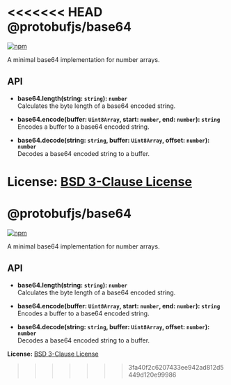 <<<<<<< HEAD
@protobufjs/base64
==================
[![npm](https://img.shields.io/npm/v/@protobufjs/base64.svg)](https://www.npmjs.com/package/@protobufjs/base64)

A minimal base64 implementation for number arrays.

API
---

* **base64.length(string: `string`): `number`**<br />
  Calculates the byte length of a base64 encoded string.

* **base64.encode(buffer: `Uint8Array`, start: `number`, end: `number`): `string`**<br />
  Encodes a buffer to a base64 encoded string.

* **base64.decode(string: `string`, buffer: `Uint8Array`, offset: `number`): `number`**<br />
  Decodes a base64 encoded string to a buffer.

**License:** [BSD 3-Clause License](https://opensource.org/licenses/BSD-3-Clause)
=======
@protobufjs/base64
==================
[![npm](https://img.shields.io/npm/v/@protobufjs/base64.svg)](https://www.npmjs.com/package/@protobufjs/base64)

A minimal base64 implementation for number arrays.

API
---

* **base64.length(string: `string`): `number`**<br />
  Calculates the byte length of a base64 encoded string.

* **base64.encode(buffer: `Uint8Array`, start: `number`, end: `number`): `string`**<br />
  Encodes a buffer to a base64 encoded string.

* **base64.decode(string: `string`, buffer: `Uint8Array`, offset: `number`): `number`**<br />
  Decodes a base64 encoded string to a buffer.

**License:** [BSD 3-Clause License](https://opensource.org/licenses/BSD-3-Clause)
>>>>>>> 3fa40f2c6207433ee942ad812d5449d120e99986
